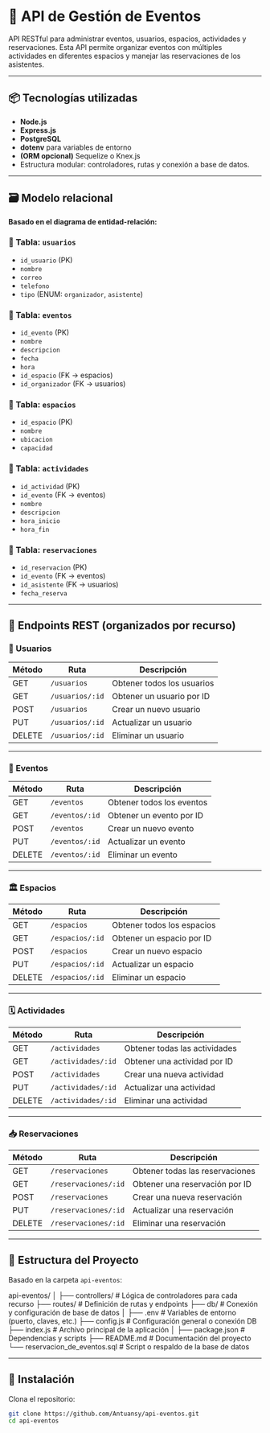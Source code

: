 # 🎯 API de Gestión de Eventos

API RESTful para administrar eventos, usuarios, espacios, actividades y reservaciones. Esta API permite organizar eventos con múltiples actividades en diferentes espacios y manejar las reservaciones de los asistentes.

---

## 📦 Tecnologías utilizadas

- **Node.js**
- **Express.js**
- **PostgreSQL**
- **dotenv** para variables de entorno
- **(ORM opcional)** Sequelize o Knex.js
- Estructura modular: controladores, rutas y conexión a base de datos.

---

## 🗃️ Modelo relacional

**Basado en el diagrama de entidad-relación:**

### 🔹 Tabla: `usuarios`
- `id_usuario` (PK)
- `nombre`
- `correo`
- `telefono`
- `tipo` (ENUM: `organizador`, `asistente`)

### 🔹 Tabla: `eventos`
- `id_evento` (PK)
- `nombre`
- `descripcion`
- `fecha`
- `hora`
- `id_espacio` (FK → espacios)
- `id_organizador` (FK → usuarios)

### 🔹 Tabla: `espacios`
- `id_espacio` (PK)
- `nombre`
- `ubicacion`
- `capacidad`

### 🔹 Tabla: `actividades`
- `id_actividad` (PK)
- `id_evento` (FK → eventos)
- `nombre`
- `descripcion`
- `hora_inicio`
- `hora_fin`

### 🔹 Tabla: `reservaciones`
- `id_reservacion` (PK)
- `id_evento` (FK → eventos)
- `id_asistente` (FK → usuarios)
- `fecha_reserva`

---

## 🔗 Endpoints REST (organizados por recurso)

### 👤 Usuarios

| Método | Ruta              | Descripción                     |
|--------|-------------------|---------------------------------|
| GET    | `/usuarios`       | Obtener todos los usuarios      |
| GET    | `/usuarios/:id`   | Obtener un usuario por ID       |
| POST   | `/usuarios`       | Crear un nuevo usuario          |
| PUT    | `/usuarios/:id`   | Actualizar un usuario           |
| DELETE | `/usuarios/:id`   | Eliminar un usuario             |

---

### 📅 Eventos

| Método | Ruta              | Descripción                         |
|--------|-------------------|-------------------------------------|
| GET    | `/eventos`        | Obtener todos los eventos           |
| GET    | `/eventos/:id`    | Obtener un evento por ID            |
| POST   | `/eventos`        | Crear un nuevo evento               |
| PUT    | `/eventos/:id`    | Actualizar un evento                |
| DELETE | `/eventos/:id`    | Eliminar un evento                  |

---

### 🏛️ Espacios

| Método | Ruta              | Descripción                         |
|--------|-------------------|-------------------------------------|
| GET    | `/espacios`       | Obtener todos los espacios          |
| GET    | `/espacios/:id`   | Obtener un espacio por ID           |
| POST   | `/espacios`       | Crear un nuevo espacio              |
| PUT    | `/espacios/:id`   | Actualizar un espacio               |
| DELETE | `/espacios/:id`   | Eliminar un espacio                 |

---

### 🗓️ Actividades

| Método | Ruta                   | Descripción                         |
|--------|------------------------|-------------------------------------|
| GET    | `/actividades`         | Obtener todas las actividades       |
| GET    | `/actividades/:id`     | Obtener una actividad por ID        |
| POST   | `/actividades`         | Crear una nueva actividad           |
| PUT    | `/actividades/:id`     | Actualizar una actividad            |
| DELETE | `/actividades/:id`     | Eliminar una actividad              |

---

### 📥 Reservaciones

| Método | Ruta                      | Descripción                              |
|--------|---------------------------|------------------------------------------|
| GET    | `/reservaciones`          | Obtener todas las reservaciones          |
| GET    | `/reservaciones/:id`      | Obtener una reservación por ID           |
| POST   | `/reservaciones`          | Crear una nueva reservación              |
| PUT    | `/reservaciones/:id`      | Actualizar una reservación               |
| DELETE | `/reservaciones/:id`      | Eliminar una reservación                 |

---

## 📁 Estructura del Proyecto

Basado en la carpeta `api-eventos`:

api-eventos/
│
├── controllers/ # Lógica de controladores para cada recurso
├── routes/ # Definición de rutas y endpoints
├── db/ # Conexión y configuración de base de datos
│
├── .env # Variables de entorno (puerto, claves, etc.)
├── config.js # Configuración general o conexión DB
├── index.js # Archivo principal de la aplicación
│
├── package.json # Dependencias y scripts
├── README.md # Documentación del proyecto
└── reservacion_de_eventos.sql # Script o respaldo de la base de datos

---

## 🚀 Instalación

 Clona el repositorio:
```bash
git clone https://github.com/Antuansy/api-eventos.git
cd api-eventos
